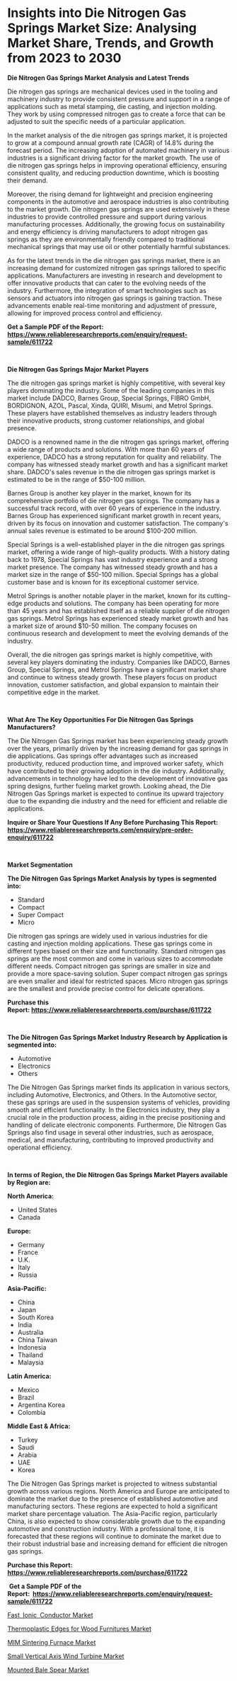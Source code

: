 <p><h1>Insights into Die Nitrogen Gas Springs Market Size: Analysing Market Share, Trends, and Growth from 2023 to 2030</h1></p><p><strong>Die Nitrogen Gas Springs Market Analysis and Latest Trends</strong></p>
<p><p>Die nitrogen gas springs are mechanical devices used in the tooling and machinery industry to provide consistent pressure and support in a range of applications such as metal stamping, die casting, and injection molding. They work by using compressed nitrogen gas to create a force that can be adjusted to suit the specific needs of a particular application. </p><p>In the market analysis of the die nitrogen gas springs market, it is projected to grow at a compound annual growth rate (CAGR) of 14.8% during the forecast period. The increasing adoption of automated machinery in various industries is a significant driving factor for the market growth. The use of die nitrogen gas springs helps in improving operational efficiency, ensuring consistent quality, and reducing production downtime, which is boosting their demand.</p><p>Moreover, the rising demand for lightweight and precision engineering components in the automotive and aerospace industries is also contributing to the market growth. Die nitrogen gas springs are used extensively in these industries to provide controlled pressure and support during various manufacturing processes. Additionally, the growing focus on sustainability and energy efficiency is driving manufacturers to adopt nitrogen gas springs as they are environmentally friendly compared to traditional mechanical springs that may use oil or other potentially harmful substances.</p><p>As for the latest trends in the die nitrogen gas springs market, there is an increasing demand for customized nitrogen gas springs tailored to specific applications. Manufacturers are investing in research and development to offer innovative products that can cater to the evolving needs of the industry. Furthermore, the integration of smart technologies such as sensors and actuators into nitrogen gas springs is gaining traction. These advancements enable real-time monitoring and adjustment of pressure, allowing for improved process control and efficiency.</p></p>
<p><strong>Get a Sample PDF of the Report:&nbsp; <a href="https://www.reliableresearchreports.com/enquiry/request-sample/611722">https://www.reliableresearchreports.com/enquiry/request-sample/611722</a></strong></p>
<p>&nbsp;</p>
<p><strong>Die Nitrogen Gas Springs Major Market Players</strong></p>
<p><p>The die nitrogen gas springs market is highly competitive, with several key players dominating the industry. Some of the leading companies in this market include DADCO, Barnes Group, Special Springs, FIBRO GmbH, BORDIGNON, AZOL, Pascal, Xinda, QUIRI, Misumi, and Metrol Springs. These players have established themselves as industry leaders through their innovative products, strong customer relationships, and global presence.</p><p>DADCO is a renowned name in the die nitrogen gas springs market, offering a wide range of products and solutions. With more than 60 years of experience, DADCO has a strong reputation for quality and reliability. The company has witnessed steady market growth and has a significant market share. DADCO's sales revenue in the die nitrogen gas springs market is estimated to be in the range of $50-100 million.</p><p>Barnes Group is another key player in the market, known for its comprehensive portfolio of die nitrogen gas springs. The company has a successful track record, with over 60 years of experience in the industry. Barnes Group has experienced significant market growth in recent years, driven by its focus on innovation and customer satisfaction. The company's annual sales revenue is estimated to be around $100-200 million.</p><p>Special Springs is a well-established player in the die nitrogen gas springs market, offering a wide range of high-quality products. With a history dating back to 1978, Special Springs has vast industry experience and a strong market presence. The company has witnessed steady growth and has a market size in the range of $50-100 million. Special Springs has a global customer base and is known for its exceptional customer service.</p><p>Metrol Springs is another notable player in the market, known for its cutting-edge products and solutions. The company has been operating for more than 45 years and has established itself as a reliable supplier of die nitrogen gas springs. Metrol Springs has experienced steady market growth and has a market size of around $10-50 million. The company focuses on continuous research and development to meet the evolving demands of the industry.</p><p>Overall, the die nitrogen gas springs market is highly competitive, with several key players dominating the industry. Companies like DADCO, Barnes Group, Special Springs, and Metrol Springs have a significant market share and continue to witness steady growth. These players focus on product innovation, customer satisfaction, and global expansion to maintain their competitive edge in the market.</p></p>
<p>&nbsp;</p>
<p><strong>What Are The Key Opportunities For Die Nitrogen Gas Springs Manufacturers?</strong></p>
<p><p>The Die Nitrogen Gas Springs market has been experiencing steady growth over the years, primarily driven by the increasing demand for gas springs in die applications. Gas springs offer advantages such as increased productivity, reduced production time, and improved worker safety, which have contributed to their growing adoption in the die industry. Additionally, advancements in technology have led to the development of innovative gas spring designs, further fueling market growth. Looking ahead, the Die Nitrogen Gas Springs market is expected to continue its upward trajectory due to the expanding die industry and the need for efficient and reliable die applications.</p></p>
<p><strong>Inquire or Share Your Questions If Any Before Purchasing This Report: <a href="https://www.reliableresearchreports.com/enquiry/pre-order-enquiry/611722">https://www.reliableresearchreports.com/enquiry/pre-order-enquiry/611722</a></strong></p>
<p>&nbsp;</p>
<p><strong>Market Segmentation</strong></p>
<p><strong>The Die Nitrogen Gas Springs Market Analysis by types is segmented into:</strong></p>
<p><ul><li>Standard</li><li>Compact</li><li>Super Compact</li><li>Micro</li></ul></p>
<p><p>Die nitrogen gas springs are widely used in various industries for die casting and injection molding applications. These gas springs come in different types based on their size and functionality. Standard nitrogen gas springs are the most common and come in various sizes to accommodate different needs. Compact nitrogen gas springs are smaller in size and provide a more space-saving solution. Super compact nitrogen gas springs are even smaller and ideal for restricted spaces. Micro nitrogen gas springs are the smallest and provide precise control for delicate operations.</p></p>
<p><strong>Purchase this Report:&nbsp;<a href="https://www.reliableresearchreports.com/purchase/611722">https://www.reliableresearchreports.com/purchase/611722</a></strong></p>
<p>&nbsp;</p>
<p><strong>The Die Nitrogen Gas Springs Market Industry Research by Application is segmented into:</strong></p>
<p><ul><li>Automotive</li><li>Electronics</li><li>Others</li></ul></p>
<p><p>The Die Nitrogen Gas Springs market finds its application in various sectors, including Automotive, Electronics, and Others. In the Automotive sector, these gas springs are used in the suspension systems of vehicles, providing smooth and efficient functionality. In the Electronics industry, they play a crucial role in the production process, aiding in the precise positioning and handling of delicate electronic components. Furthermore, Die Nitrogen Gas Springs also find usage in several other industries, such as aerospace, medical, and manufacturing, contributing to improved productivity and operational efficiency.</p></p>
<p>&nbsp;</p>
<p><strong>In terms of Region, the Die Nitrogen Gas Springs Market Players available by Region are:</strong></p>
<p>
    <p> <strong> North America: </strong>
        <ul>
            <li>United States</li>
            <li>Canada</li>
        </ul>
        </p> 
    <p> <strong> Europe: </strong>
        <ul>
            <li>Germany</li>
            <li>France</li>
            <li>U.K.</li>
            <li>Italy</li>
            <li>Russia</li>
        </ul>
        </p> 
    <p> <strong> Asia-Pacific: </strong>
        <ul>
            <li>China</li>
            <li>Japan</li>
            <li>South Korea</li>
            <li>India</li>
            <li>Australia</li>
            <li>China Taiwan</li>
            <li>Indonesia</li>
            <li>Thailand</li>
            <li>Malaysia</li>
        </ul>
        </p> 
    <p> <strong> Latin America: </strong>
        <ul>
            <li>Mexico</li>
            <li>Brazil</li>
            <li>Argentina Korea</li>
            <li>Colombia</li>
        </ul>
        </p> 
    <p> <strong> Middle East & Africa: </strong>
        <ul>
            <li>Turkey</li>
            <li>Saudi</li>
            <li>Arabia</li>
            <li>UAE</li>
            <li>Korea</li>
        </ul>
    </p>
    </p>
<p><p>The Die Nitrogen Gas Springs market is projected to witness substantial growth across various regions. North America and Europe are anticipated to dominate the market due to the presence of established automotive and manufacturing sectors. These regions are expected to hold a significant market share percentage valuation. The Asia-Pacific region, particularly China, is also expected to show considerable growth due to the expanding automotive and construction industry. With a professional tone, it is forecasted that these regions will continue to dominate the market due to their robust industrial base and increasing demand for efficient die nitrogen gas springs.</p></p>
<p><strong>Purchase this Report: <a href="https://www.reliableresearchreports.com/purchase/611722">https://www.reliableresearchreports.com/purchase/611722</a></strong></p>
<p>&nbsp;<strong>Get a Sample PDF of the Report:&nbsp;&nbsp;<a href="https://www.reliableresearchreports.com/enquiry/request-sample/611722">https://www.reliableresearchreports.com/enquiry/request-sample/611722</a></strong></p>
<p><strong></strong></p>
<p><p><a href="https://www.linkedin.com/pulse/fastenspionicenspconductor-market-research-report-provides/">Fast Ionic Conductor Market</a></p><p><a href="https://www.linkedin.com/pulse/thermoplastic-edges-wood-furnitures-market-size-2023-/">Thermoplastic Edges for Wood Furnitures Market</a></p><p><a href="https://medium.com/@abbieparker1964/mim-sintering-furnace-market-size-growth-forecast-2023-2030-761717c104b5">MIM Sintering Furnace Market</a></p><p><a href="https://medium.com/@isidrowolff1966/small-vertical-axis-wind-turbine-market-size-growth-forecast-2023-2030-a81c7e083a4c">Small Vertical Axis Wind Turbine Market</a></p><p><a href="https://www.linkedin.com/pulse/mounted-bale-spear-market-size-growth-forecast-from/">Mounted Bale Spear Market</a></p></p>